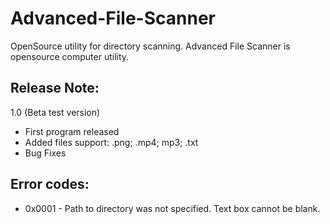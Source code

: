 # Advanced-File-Scanner
OpenSource utility for directory scanning.
Advanced File Scanner is opensource computer utility.

## Release Note:
1.0 (Beta test version)
- First program released
- Added files support: .png; .mp4; mp3; .txt
- Bug Fixes

## Error codes:
- 0x0001 - Path to directory was not specified. Text box cannot be blank.

